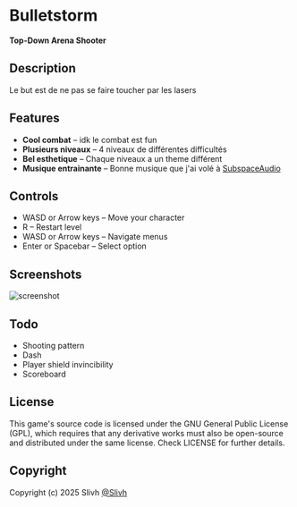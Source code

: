 # Bulletstorm

**Top-Down Arena Shooter**

## Description

Le  but est de ne pas se faire toucher par les lasers

## Features

- **Cool combat** – idk le combat est fun
- **Plusieurs niveaux** – 4 niveaux de différentes difficultés 
- **Bel esthetique** – Chaque niveaux a un theme différent
- **Musique entrainante** – Bonne musique que j'ai volé à [SubspaceAudio](https://opengameart.org/content/5-chiptunes-action)

## Controls

- WASD or Arrow keys – Move your character
- R – Restart level
- WASD or Arrow keys – Navigate menus
- Enter or Spacebar – Select option

## Screenshots

![screenshot](https://github.com/user-attachments/assets/9387b1cb-cbf6-42de-8b9e-a9228acd8ee0)


## Todo

- Shooting pattern
- Dash
- Player shield invincibility
- Scoreboard

## License

This game's source code is licensed under the GNU General Public License (GPL), which requires that any derivative works must also be open-source and distributed under the same license. Check LICENSE for further details.

## Copyright

Copyright (c) 2025 Slivh [@Slivh](https://github.com/Slivh)

